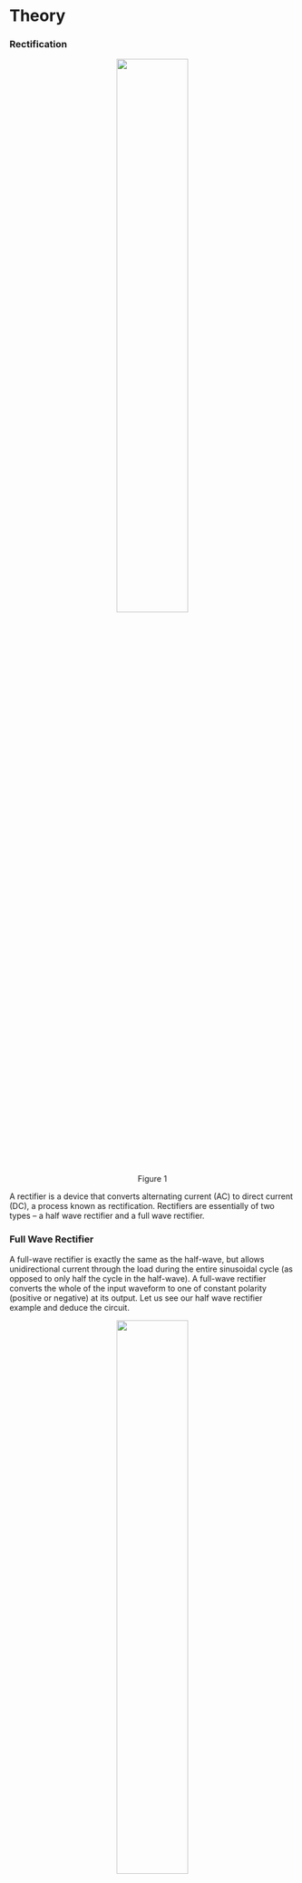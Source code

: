 # Theory


### Rectification


<div align="center">
<img src="images/rectifier.png" width="50%">
<p>Figure 1  </p>
</div>
A rectifier is a device that converts alternating current (AC) to direct current (DC), a process known as rectification. Rectifiers are essentially of two types – a half wave rectifier and a full wave rectifier.

### Full Wave Rectifier

A full-wave rectifier is exactly the same as the half-wave, but allows unidirectional current through the load during the entire sinusoidal cycle (as opposed to only half the cycle in the half-wave). A full-wave rectifier converts the whole of the input waveform to one of constant polarity (positive or negative) at its output. Let us see our half wave rectifier example and deduce the circuit.


<div align="center">
<img src="images/fullwavrec.png" width="50%">
<p>Figure 2  </p>
</div>
For a half wave Rectifier this is what we have observed


<div align="center">
<img src="images/fullwavrcshft.png" width="50%">
<p>Figure 3  </p>
</div>

If we change the phase of the input waveform by 180 degrees
<div align="center">
<img src="images/fullwavshft1rc.png" width="50%">
<p>Figure 4  </p>
</div>

Now if we add these two circuits, we would get


<div align="center">
<img src="images/fullwavcmbrc.png" width="50%">
<p>Figure 5  </p>
</div>

### Full Wave Rectifier - Circuit

So, we have seen that this rectifier circuit consists of two sources which have a phase difference along with two diodes. When V1 is positive, V2 is negative. Hence the top diode(D1) will be a short and the bottom diode(D2) will be an open. On the other hand, when V1 is negative, V2 is positive. Hence the bottom diode(D2) will be on and the top diode(D1) will be an open circuit.


<div align="center">
<img src="images/fullwavreccrt.png" width="80%">
<p>Figure 6  </p>
</div>

### Full Wave Rectifier – Waveforms

<div align="center">
<img src="images/fullwavg1.png" width="80%">
<p>Figure 7  </p>
</div>

<div align="center">
<img src="images/fullwavg2.png" width="80%">
<p>Figure 8  </p>
</div>
<div align="center">
<img src="images/fullwavg3.png" width="80%">
<p>Figure 9  </p>
</div>

The resulting waveform of the schematic is shown above. This configuration is rarely used because sometimes it may be impractical to obtain two voltage sources and it is difficult to SYNC the sources. Let us see how a single source can be used.

### Full Wave Rectifier – Center Tapped Transformer

A Full-Wave Rectifier can be constructed using Center-Tapped transformer – which give us two shifted sinusoids so that exactly one of the waveforms is positive at one time and two diodes. As compared to the half wave rectifier we use two diodes instead of one, one of the two diodes remains in conduction in both of the half cycles. At any point in time, only one of the diodes is forward biased. This allows for continuous conduction through load.

<div align="center">
<img src="images/fullr8.png" width="50%">
<p>Figure 10  </p>
</div>

<div align="center">
<img src="images/fullr9.png" width="50%">
<p>Figure 11  </p>
</div>

$$\frac{N_p}{N_s} =\frac{V_p}{V_s}= \frac{1}{2}$$

$$V_S=2V_I$$

### Center Tapped Transformer – Positive cycle
<div align="center">
<img src="images/cntrwvp.png" width="50%">
<p>Figure 12  </p>
</div>

For Positive Cycle D1 is Forward Biased and D2 is Reverse Biased

$$V_I−V_O=0$$

$$⇒V_O=V_I$$

### Center Tapped Transformer– Negative cycle

<div align="center">
<img src="images/cntrwvn.png" width="50%">
<p>Figure 13  </p>
</div>
For Negative Cycle D1 is Reversed Biased and D2 is Forward Biased

$$V_I−V_O=0$$

$$⇒V_O=V_I$$

### Bridge Rectifier

Bridge rectifier uses 4 rectifying diodes connected in a "bridged" configuration to produce the desired output but does not require a special centre tapped transformer, thereby reducing its size and cost. The single secondary winding is connected to one side of the diode bridge network and the load to the other side as shown below.

<div align="center">
<img src="images/fullwaverecbridgeckt.png" width="50%">
<p>Figure 14  </p>
</div>



### Bridge Rectifier – Positive Half Cycle

During the positive half cycle of the supply diodes D1 and D2 conduct in series while diodes D3 and D4 are reverse biased (ideally they can be replaced with open circuits) and the current flows through the load as shown below.


<div align="center">
<img src="images/fullwvrp.png" width="50%">
<p>Figure 15  </p>
</div>

For Positive Half Cycle D1 and D2 is Forward Biased and D3 and D4 is Reverse Biased.

$$V_I−V_O=0$$

$$⇒V_O=V_I$$

$$V_O=V_I−2×V_b$$

$$V_O=V_I−2×V_b−2×I_{rd}$$

where,
$$V_I$$ is the input voltage,
$$V_b$$ is barrier potential,
rd is diode resistance

### Bridge Rectifier – Negative Half Cycle

During the negative half cycle of the supply, diodes D3 and D4 conduct in series, but diodes D1 and D2 switch of as they are now reverse biased. The current flowing through the load is the same direction as before.
<div align="center">
<img src="images/fullwvrn.png" width="50%">
<p>Figure 16  </p>
</div>
For Negative Half Cycle D1 and D2 is Reverse Biased and D3 and D4 is Forward Biased.

$$V_I−V_O=0$$

$$⇒V_O=V_I$$


### Average DC Load Voltage

$$V_O=V_m×sinwt$$ for $$0≤wt≤π$$

$$V_{av}=V_{dc}=\frac{2V_m}{π}$$

### Average Load Current

$$I_{av}=\frac{V_{av}}{R}=\frac{2×V_m}{π×R}$$

$$I_{av}=\frac{2×I_m}{R}$$

### RMS Load Current

$$I=I_m×sinwt$$ for $$0≤wt≤π$$

$$I_{rms}=\frac{I_m}{\quad{2}}$$

### RMS Load Voltage
$$V_{rms}=I_{rms}×R=\frac{I_m}{\quad{2}}×R$$

$$V_{rms}=\frac{V_m}{\quad{2}}$$

**Form factor:** It is defined as the ratio of rms load voltage and average load voltage.

$$F.F=\frac{V_{rms}}{V_{av}}$$

$$F.F=\frac{\frac{V_m}{\quad{2}}}{\frac{(2×V_m)}{π}}=\frac{π}{2\quad{2}}=1.11$$

F.F \geq 1

### Ripple Factor

$$γ=\quad(F.F^2−1)×100%$$

$$γ=\quad(1.1^2−1)×100%$$ $$=48.1%$$

Efficiency:It is defined as ratio of dc power available at the load to the input ac power.

n%=$$\frac{P_{load}}{P_{in}$$×100%

n%=$$\frac{(I_{dc}^2×R)}{(I_{rms}^2×R)}×100%$$

$$n\%=\frac{\frac {4 \times I_{m}^2}{\pi^2}}{\frac{I_{m}^2}{2}}\times 100\%=\frac{8}{\pi^2}\times 100\% =81.13$$

### Peak Inverse Volatge

For rectifier applications, peak inverse voltage (PIV) or peak reverse voltage (PRV) is the maximum value of reverse voltage which occurs at the peak of the input cycle when the diode is reverse-biased.The portion of the sinusoidal waveform which repeats or duplicates itself is known as the cycle. The part of the cycle above the horizontal axis is called the positive half-cycle, the part of the cycle below the horizontal axis is called the negative half cycle. With reference to the amplitude of the cycle, the peak inverse voltage is specified as the maximum negative value of the sine-wave within a cycle's negative half cycle.

For Bridge Rectifier,
D1 and D2 is Forward Biased
D3 and D4 is Reverse Biased

$$V_m-V_O=0$$

$$\Rightarrow V_O=V_m$$

$$V_O+PIV=0$$

$$PIV=V_m$$

$$PIV \geq V_m$$

For Center Tapped Rectifier,
D2 is Forward Biased,
PIV at D1,

$$V_m−V_O=0$$
 

$$\Rightarrow V_O=V_m$$

$$V_O−PIV+V_m$$

$$⇒PIV=2V_m$$

$$PIV \geq 2Vm$$

### Note

An alternative representation of full-wave bridge rectifier circuit is easier both to remember and to comprehend. It's the exact same circuit, except all diodes are drawn in a horizontal attitude, all “pointing” the same direction.

<div align="center">
<img src="images/fullwvnew.png" width="80%">
<p>Figure 17  </p>
</div>

### Oscilloscope Tutorial

An oscilloscope displays a voltage waveform versus time and has the following components:
1. a screen to display a waveform,
2. input jacks for connecting the signal to be displayed,
3. dials to control how the signal will be displayed.


The screen is cathode ray tube found in most television sets where the face of the screen is divided up into a 2 dimensional grid (or axes or scale); In this experiment we consider 8x10 grid. The vertical grid is divided up into 8 (major) divisions and the horizontal grid is divided into 10 major divisions. To improve the precision, each of these divisions is further broken up into 5 minor divisions. The horizontal axis (X-axis) represents time and the vertical axis (Y-axis) represents voltage. The scope displays (also called a signal trace or trace) the input signal voltage along the vertical (or Y-axis) while an internally generated signal (called the horizontal sweep or sweep signal) is simultaneously produced along the X-axis creating a 2- dimensional time trace of the input signal.

<div align="center">
<img src="images/oscilloscope.png" width="80%">
<p>Figure 18  </p>
</div>

volts/div- This control lets you change how many volts are represented by each vertical increment of grid (vertical axis) on the screen. Basically, it allows you to zoom in and out along the y axis.

time/div- This control lets you change how much time is represented by each horizontal increment of the grid overlay on the screen. It allows you to zoom in and out along the x axis.

If volt/div is set to 1 volt which implies each mazor vertical division is 1 volt where as each minor vertical division is 0.2 volt. And time/div is set to 0.1ms/div which implies each maor horiontal division is 0.1ms. Voltage on the vertical scale is 1 volt/div multiply by (number of division). Time on the horizontalscale is 0.1msec multiply by (number of division). In the figure 19, 1 volt/div and amplitude of the input signal is 1 volt. Here 0.1mses/div, the frequency is 1 kHz and its period is 1 complete cycle in 1m sec.

<div align="center">
<img src="images/oscilloscope_1vd.png" width="80%">
<p>Figure 19  </p>
</div>

In the figure 20, if volt/div is set to 2volt/div, which implies each mazor division is 2 volt where as each minor division is 0.5volt.

<div align="center">
<img src="images/oscilloscope_2vd.png" width="80%">
<p>Figure 20  </p>
</div>

**Note:** Note: If you set the Volts/Div too low, you’ll clip the signal. Similarly, setting it too high, and you’ll won’t find the signal, i.e. the signal will b flat. ncreasing the Timebase will display more cycles of a periodic signal. Conversely, reducing the Timebase, fewer cycles will be displayed.

Virtual Oscilloscope Tutorial : [Oscilloscope Tutorial](http://vlabs.iitkgp.ac.in/be/exp7/content/Oscilloscope%20Tutorial_fullwave.pdf)